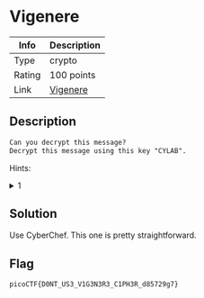 # Vigenere

|Info           |Description                    |
|---------------|-------------------------------|
|Type           |crypto|
|Rating         |100 points|
|Link           |[Vigenere](https://play.picoctf.org/practice/challenge/316)|

## Description

```txt
Can you decrypt this message?
Decrypt this message using this key "CYLAB".
```

Hints:
<details>
    <summary>1</summary>
    https://en.wikipedia.org/wiki/Vigen%C3%A8re_cipher
</details>

## Solution
	
Use CyberChef. This one is pretty straightforward.

## Flag

```txt
picoCTF{D0NT_US3_V1G3N3R3_C1PH3R_d85729g7}
```

